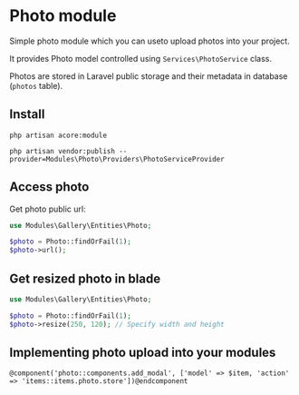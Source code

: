 # Photo module
Simple photo module which you can useto upload photos into your project.

It provides Photo model controlled using `Services\PhotoService` class.

Photos are stored in Laravel public storage and their metadata in database (`photos` table).

## Install
```
php artisan acore:module

php artisan vendor:publish --provider=Modules\Photo\Providers\PhotoServiceProvider
```

## Access photo
Get photo public url:
```php
use Modules\Gallery\Entities\Photo;

$photo = Photo::findOrFail(1);
$photo->url();
```

## Get resized photo in blade
```php
use Modules\Gallery\Entities\Photo;

$photo = Photo::findOrFail(1);
$photo->resize(250, 120); // Specify width and height
```


## Implementing photo upload into your modules
```
@component('photo::components.add_modal', ['model' => $item, 'action' => 'items::items.photo.store'])@endcomponent
```
